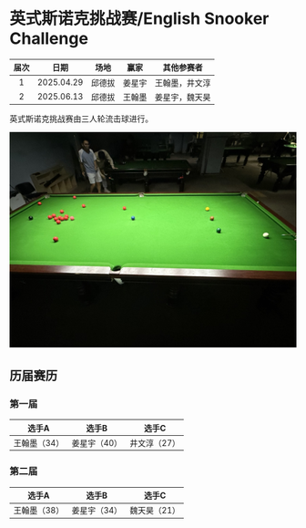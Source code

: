 # 英式斯诺克挑战赛/English Snooker Challenge

| 届次 | 日期       | 场地    | 赢家   | 其他参赛者    |
| :--: | :--------: | :----: | :---: | :-----------: |
| 1    | 2025.04.29 | 邱德拔 | 姜星宇 | 王翰墨，井文淳 |
| 2    | 2025.06.13 | 邱德拔 | 王翰墨 | 姜星宇，魏天昊 |

英式斯诺克挑战赛由三人轮流击球进行。

![](./img/english_snooker_challenge.jpg)

## 历届赛历

### 第一届

| 选手A        | 选手B        | 选手C        |
| :----------: | :----------: | :----------: |
| 王翰墨（34） | 姜星宇（40）  | 井文淳（27） |

### 第二届

| 选手A        | 选手B        | 选手C        |
| :----------: | :----------: | :----------: |
| 王翰墨（38） | 姜星宇（34）  | 魏天昊（21） |